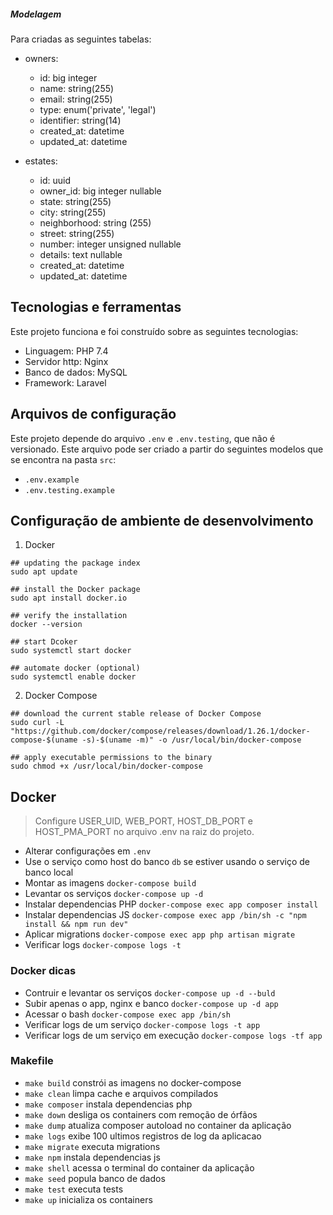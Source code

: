 ##### Modelagem #####
Para criadas as seguintes tabelas:
- owners:
    * id: big integer 
    * name: string(255)
    * email: string(255)
    * type: enum('private', 'legal')
    * identifier: string(14)
    * created_at: datetime
    * updated_at: datetime
     
- estates:
    * id: uuid
    * owner_id: big integer nullable
    * state: string(255)
    * city: string(255)
    * neighborhood: string (255)
    * street: string(255)
    * number: integer unsigned nullable
    * details: text nullable
    * created_at: datetime
    * updated_at: datetime


## Tecnologias e ferramentas
Este projeto funciona e foi construído sobre as seguintes tecnologias:

* Linguagem: PHP 7.4
* Servidor http: Nginx
* Banco de dados: MySQL
* Framework: Laravel

## Arquivos de configuração
Este projeto depende do arquivo `.env` e `.env.testing`, que não é versionado. Este arquivo pode ser criado a partir do seguintes modelos que se encontra na pasta `src`:

* `.env.example`
* `.env.testing.example`

## Configuração de ambiente de desenvolvimento
1. Docker
```shell script
## updating the package index
sudo apt update

## install the Docker package
sudo apt install docker.io

## verify the installation
docker --version

## start Dcoker
sudo systemctl start docker

## automate docker (optional)
sudo systemctl enable docker
```
2. Docker Compose
```shell script
## download the current stable release of Docker Compose
sudo curl -L "https://github.com/docker/compose/releases/download/1.26.1/docker-compose-$(uname -s)-$(uname -m)" -o /usr/local/bin/docker-compose

## apply executable permissions to the binary
sudo chmod +x /usr/local/bin/docker-compose
```

## Docker
> Configure USER_UID, WEB_PORT, HOST_DB_PORT e HOST_PMA_PORT no arquivo .env na raiz do projeto.   
- Alterar configurações em `.env`
- Use o serviço como host do banco `db` se estiver usando o serviço de banco local
- Montar as imagens `docker-compose build`
- Levantar os serviços `docker-compose up -d`
- Instalar dependencias PHP `docker-compose exec app composer install`
- Instalar dependencias JS `docker-compose exec app /bin/sh -c "npm install && npm run dev"`
- Aplicar migrations `docker-compose exec app php artisan migrate`
- Verificar logs `docker-compose logs -t`

### Docker dicas
- Contruir e levantar os serviços `docker-compose up -d --buld`
- Subir apenas o app, nginx e banco `docker-compose up -d app`
- Acessar o bash `docker-compose exec app /bin/sh`
- Verificar logs de um serviço `docker-compose logs -t app`
- Verificar logs de um serviço em execução `docker-compose logs -tf app`

### Makefile
* `make build` constrói as imagens no docker-compose
* `make clean` limpa cache e arquivos compilados
* `make composer` instala dependencias php
* `make down` desliga os containers com remoção de órfãos 
* `make dump` atualiza composer autoload no container da aplicação
* `make logs` exibe 100 ultimos registros de log da aplicacao
* `make migrate` executa migrations 
* `make npm` instala dependencias js 
* `make shell` acessa o terminal do container da aplicação
* `make seed` popula banco de dados
* `make test` executa tests
* `make up` inicializa os containers
